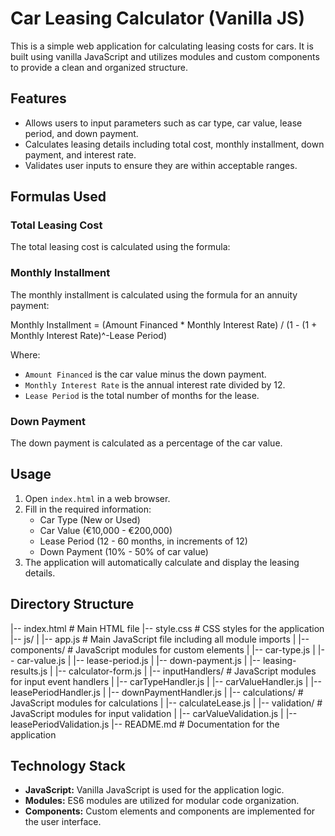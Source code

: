 # Car Leasing Calculator (Vanilla JS)

This is a simple web application for calculating leasing costs for cars. It is built using vanilla JavaScript and utilizes modules and custom components to provide a clean and organized structure.

## Features

- Allows users to input parameters such as car type, car value, lease period, and down payment.
- Calculates leasing details including total cost, monthly installment, down payment, and interest rate.
- Validates user inputs to ensure they are within acceptable ranges.

## Formulas Used

### Total Leasing Cost
The total leasing cost is calculated using the formula:


### Monthly Installment
The monthly installment is calculated using the formula for an annuity payment:

Monthly Installment = (Amount Financed * Monthly Interest Rate) / (1 - (1 + Monthly Interest Rate)^-Lease Period)


Where:
- `Amount Financed` is the car value minus the down payment.
- `Monthly Interest Rate` is the annual interest rate divided by 12.
- `Lease Period` is the total number of months for the lease.

### Down Payment
The down payment is calculated as a percentage of the car value.

## Usage

1. Open `index.html` in a web browser.
2. Fill in the required information:
   - Car Type (New or Used)
   - Car Value (€10,000 - €200,000)
   - Lease Period (12 - 60 months, in increments of 12)
   - Down Payment (10% - 50% of car value)
3. The application will automatically calculate and display the leasing details.

## Directory Structure

|-- index.html # Main HTML file
|-- style.css # CSS styles for the application
|-- js/
| |-- app.js # Main JavaScript file including all module imports
| |-- components/ # JavaScript modules for custom elements
| |-- car-type.js
| |-- car-value.js
| |-- lease-period.js
| |-- down-payment.js
| |-- leasing-results.js
| |-- calculator-form.js
| |-- inputHandlers/ # JavaScript modules for input event handlers
| |-- carTypeHandler.js
| |-- carValueHandler.js
| |-- leasePeriodHandler.js
| |-- downPaymentHandler.js
| |-- calculations/ # JavaScript modules for calculations
| |-- calculateLease.js
| |-- validation/ # JavaScript modules for input validation
| |-- carValueValidation.js
| |-- leasePeriodValidation.js
|-- README.md # Documentation for the application


## Technology Stack

- **JavaScript:** Vanilla JavaScript is used for the application logic.
- **Modules:** ES6 modules are utilized for modular code organization.
- **Components:** Custom elements and components are implemented for the user interface.

